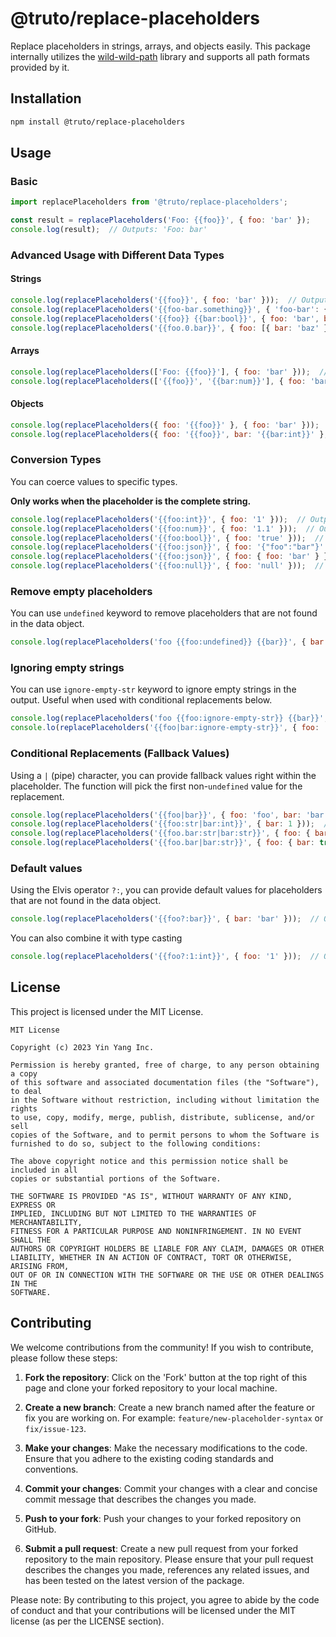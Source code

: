 # @truto/replace-placeholders

Replace placeholders in strings, arrays, and objects easily. This package internally utilizes the [wild-wild-path](https://www.npmjs.com/package/wild-wild-path) library and supports all path formats provided by it.

## Installation

```bash
npm install @truto/replace-placeholders
```

## Usage

### Basic

```javascript
import replacePlaceholders from '@truto/replace-placeholders';

const result = replacePlaceholders('Foo: {{foo}}', { foo: 'bar' });
console.log(result);  // Outputs: 'Foo: bar'
```

### Advanced Usage with Different Data Types

#### Strings

```javascript
console.log(replacePlaceholders('{{foo}}', { foo: 'bar' }));  // Outputs: 'bar'
console.log(replacePlaceholders('{{foo-bar.something}}', { 'foo-bar': { something: true } }));  // Outputs: 'true'
console.log(replacePlaceholders('{{foo}} {{bar:bool}}', { foo: 'bar', bar: 'false' }));  // Outputs: 'bar false'
console.log(replacePlaceholders('{{foo.0.bar}}', { foo: [{ bar: 'baz' }] }));  // Outputs: 'baz'
```

#### Arrays

```javascript
console.log(replacePlaceholders(['Foo: {{foo}}'], { foo: 'bar' }));  // Outputs: ['Foo: bar']
console.log(replacePlaceholders(['{{foo}}', '{{bar:num}}'], { foo: 'bar', bar: '1.34' }));  // Outputs: ['bar', 1.34]
```

#### Objects

```javascript
console.log(replacePlaceholders({ foo: '{{foo}}' }, { foo: 'bar' }));  // Outputs: { foo: 'bar' }
console.log(replacePlaceholders({ foo: '{{foo}}', bar: '{{bar:int}}' }, { foo: 'bar', bar: 1 }));  // Outputs: { foo: 'bar', bar: 1 }
```

### Conversion Types

You can coerce values to specific types. 

**Only works when the placeholder is the complete string.**

```javascript
console.log(replacePlaceholders('{{foo:int}}', { foo: '1' }));  // Outputs: 1
console.log(replacePlaceholders('{{foo:num}}', { foo: '1.1' }));  // Outputs: 1.1
console.log(replacePlaceholders('{{foo:bool}}', { foo: 'true' }));  // Outputs: true
console.log(replacePlaceholders('{{foo:json}}', { foo: '{"foo":"bar"}' }));  // Outputs: { foo: 'bar' }
console.log(replacePlaceholders('{{foo:json}}', { foo: { foo: 'bar' } }));  // Outputs: { foo: 'bar' }
console.log(replacePlaceholders('{{foo:null}}', { foo: 'null' }));  // Outputs: null
```

### Remove empty placeholders

You can use `undefined` keyword to remove placeholders that are not found in the data object.

```javascript
console.log(replacePlaceholders('foo {{foo:undefined}} {{bar}}', { bar: 'bar' }));  // Outputs: 'foo  bar'
```

### Ignoring empty strings

You can use `ignore-empty-str` keyword to ignore empty strings in the output. Useful when used with conditional replacements below.

```javascript
console.log(replacePlaceholders('foo {{foo:ignore-empty-str}} {{bar}}', { foo: '', bar: 'bar' })) // Outputs: 'foo {{foo:ignore-empty-str}} bar'
console.lo(replacePlaceholders('{{foo|bar:ignore-empty-str}}', { foo: '', bar: 'bar' })) // Outputs: 'bar'
```

### Conditional Replacements (Fallback Values)

Using a `|` (pipe) character, you can provide fallback values right within the placeholder. The function will pick the first non-`undefined` value for the replacement.

```javascript
console.log(replacePlaceholders('{{foo|bar}}', { foo: 'foo', bar: 'bar' }));  // Outputs: 'foo'
console.log(replacePlaceholders('{{foo:str|bar:int}}', { bar: 1 }));  // Outputs: 1
console.log(replacePlaceholders('{{foo.bar:str|bar:str}}', { foo: { bar: 'bar' } }));  // Outputs: 'bar'
console.log(replacePlaceholders('{{foo.bar|bar:str}}', { foo: { bar: true } }));  // Outputs: 'true'
```

### Default values

Using the Elvis operator `?:`, you can provide default values for placeholders that are not found in the data object.

```javascript
console.log(replacePlaceholders('{{foo?:bar}}', { bar: 'bar' }));  // Outputs: 'bar'
````

You can also combine it with type casting

```javascript
console.log(replacePlaceholders('{{foo?:1:int}}', { foo: '1' }));  // Outputs: 1
````

## License

This project is licensed under the MIT License.

```
MIT License

Copyright (c) 2023 Yin Yang Inc.

Permission is hereby granted, free of charge, to any person obtaining a copy
of this software and associated documentation files (the "Software"), to deal
in the Software without restriction, including without limitation the rights
to use, copy, modify, merge, publish, distribute, sublicense, and/or sell
copies of the Software, and to permit persons to whom the Software is
furnished to do so, subject to the following conditions:

The above copyright notice and this permission notice shall be included in all
copies or substantial portions of the Software.

THE SOFTWARE IS PROVIDED "AS IS", WITHOUT WARRANTY OF ANY KIND, EXPRESS OR
IMPLIED, INCLUDING BUT NOT LIMITED TO THE WARRANTIES OF MERCHANTABILITY,
FITNESS FOR A PARTICULAR PURPOSE AND NONINFRINGEMENT. IN NO EVENT SHALL THE
AUTHORS OR COPYRIGHT HOLDERS BE LIABLE FOR ANY CLAIM, DAMAGES OR OTHER
LIABILITY, WHETHER IN AN ACTION OF CONTRACT, TORT OR OTHERWISE, ARISING FROM,
OUT OF OR IN CONNECTION WITH THE SOFTWARE OR THE USE OR OTHER DEALINGS IN THE
SOFTWARE.
```

## Contributing

We welcome contributions from the community! If you wish to contribute, please follow these steps:

1. **Fork the repository**: Click on the 'Fork' button at the top right of this page and clone your forked repository to your local machine.

2. **Create a new branch**: Create a new branch named after the feature or fix you are working on. For example: `feature/new-placeholder-syntax` or `fix/issue-123`.

3. **Make your changes**: Make the necessary modifications to the code. Ensure that you adhere to the existing coding standards and conventions.

4. **Commit your changes**: Commit your changes with a clear and concise commit message that describes the changes you made.

5. **Push to your fork**: Push your changes to your forked repository on GitHub.

6. **Submit a pull request**: Create a new pull request from your forked repository to the main repository. Please ensure that your pull request describes the changes you made, references any related issues, and has been tested on the latest version of the package.

Please note: By contributing to this project, you agree to abide by the code of conduct and that your contributions will be licensed under the MIT license (as per the LICENSE section).
